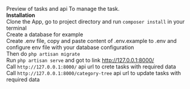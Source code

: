 Preview of tasks and api To manage the task.<br>
<b>Installation</b><br>
Clone the App, go to project directory and run `composer install` in your terminal<br>
Create a database for example <br>
Create .env file, copy and paste content of .env.example to .env and configure env file with your database configuration<br>
Then do `php artisan migrate`<br>
Run `php artisan serve` and got to link http://127.0.0.1:8000/ <br>
Call `http://127.0.0.1:8000/` api url to crete tasks with required data<br>
Call `http://127.0.0.1:8000/category-tree` api url to update tasks with required data<br>
